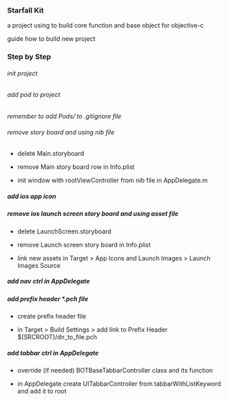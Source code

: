 ### Starfall Kit

a project using to build core function and base object for objective-c

guide how to build new project

### Step by Step

###### init project

###### add pod to project

_remember to add Pods/ to .gitignore file_

###### remove story board and using nib file

- delete Main.storyboard

- remove Main story board row in Info.plist

- init window with rootViewController from nib file in AppDelegate.m

##### add ios app icon

##### remove ios launch screen story board and using asset file

- delete LaunchScreen.storyboard

- remove Launch screen story board in Info.plist

- link new assets in Target > App Icons and Launch Images > Launch Images Source

##### add nav ctrl in AppDelegate

##### add prefix header *.pch file

- create prefix header file

- in Target > Build Settings > add link to Prefix Header $(SRCROOT)/dir_to_file.pch

##### add tabbar ctrl in AppDelegate

- override (if needed) BOTBaseTabbarController class and its function

- in AppDelegate create UITabbarController from tabbarWithListKeyword and add it to root

